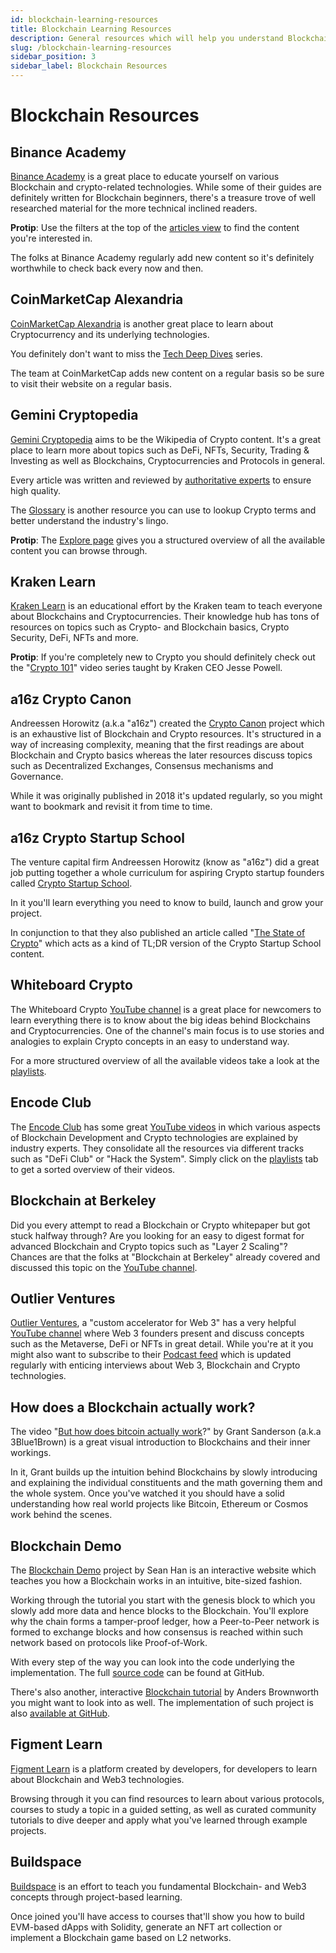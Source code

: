 ```yaml
---
id: blockchain-learning-resources
title: Blockchain Learning Resources
description: General resources which will help you understand Blockchain- and Distributed Ledger Technologies.
slug: /blockchain-learning-resources
sidebar_position: 3
sidebar_label: Blockchain Resources
---
```


# Blockchain Resources

## Binance Academy

[Binance Academy](https://academy.binance.com) is a great place to educate yourself on various Blockchain and crypto-related technologies. While some of their guides are definitely written for Blockchain beginners, there's a treasure trove of well researched material for the more technical inclined readers.

**Protip**: Use the filters at the top of the [articles view](https://academy.binance.com/en/articles) to find the content you're interested in.

The folks at Binance Academy regularly add new content so it's definitely worthwhile to check back every now and then.

## CoinMarketCap Alexandria

[CoinMarketCap Alexandria](https://coinmarketcap.com/alexandria/) is another great place to learn about Cryptocurrency and its underlying technologies.

You definitely don't want to miss the [Tech Deep Dives](https://coinmarketcap.com/alexandria/categories/tech-deep-dives) series.

The team at CoinMarketCap adds new content on a regular basis so be sure to visit their website on a regular basis.

## Gemini Cryptopedia

[Gemini Cryptopedia](https://www.gemini.com/cryptopedia) aims to be the Wikipedia of Crypto content. It's a great place to learn more about topics such as DeFi, NFTs, Security, Trading & Investing as well as Blockchains, Cryptocurrencies and Protocols in general.

Every article was written and reviewed by [authoritative experts](https://www.gemini.com/cryptopedia/authors) to ensure high quality.

The [Glossary](https://www.gemini.com/cryptopedia/glossary) is another resource you can use to lookup Crypto terms and better understand the industry's lingo.

**Protip**: The [Explore page](https://www.gemini.com/cryptopedia/explore) gives you a structured overview of all the available content you can browse through.

## Kraken Learn

[Kraken Learn](https://www.kraken.com/learn) is an educational effort by the Kraken team to teach everyone about Blockchains and Cryptocurrencies. Their knowledge hub has tons of resources on topics such as Crypto- and Blockchain basics, Crypto Security, DeFi, NFTs and more.

**Protip**: If you're completely new to Crypto you should definitely check out the "[Crypto 101](https://www.kraken.com/learn/videos/crypto-101)" video series taught by Kraken CEO Jesse Powell.

## a16z Crypto Canon

Andreessen Horowitz \(a.k.a "a16z"\) created the [Crypto Canon](https://a16z.com/2018/02/10/crypto-readings-resources/) project which is an exhaustive list of Blockchain and Crypto resources. It's structured in a way of increasing complexity, meaning that the first readings are about Blockchain and Crypto basics whereas the later resources discuss topics such as Decentralized Exchanges, Consensus mechanisms and Governance.

While it was originally published in 2018 it's updated regularly, so you might want to bookmark and revisit it from time to time.

## a16z Crypto Startup School

The venture capital firm Andreessen Horowitz \(know as "a16z"\) did a great job putting together a whole curriculum for aspiring Crypto startup founders called [Crypto Startup School](https://a16z.com/crypto-startup-school/).

In it you'll learn everything you need to know to build, launch and grow your project.

In conjunction to that they also published an article called "[The State of Crypto](https://a16z.com/2020/12/28/crypto-users-guide/)" which acts as a kind of TL;DR version of the Crypto Startup School content.

## Whiteboard Crypto

The Whiteboard Crypto [YouTube channel](https://www.youtube.com/c/WhiteboardCrypto) is a great place for newcomers to learn everything there is to know about the big ideas behind Blockchains and Cryptocurrencies. One of the channel's main focus is to use stories and analogies to explain Crypto concepts in an easy to understand way.

For a more structured overview of all the available videos take a look at the [playlists](https://www.youtube.com/c/WhiteboardCrypto/playlists).

## Encode Club

The [Encode Club](https://www.encode.club) has some great [YouTube videos](https://www.youtube.com/channel/UC8MwfizU_2GYh_LugWJom6A) in which various aspects of Blockchain Development and Crypto technologies are explained by industry experts. They consolidate all the resources via different tracks such as "DeFi Club" or "Hack the System". Simply click on the [playlists](https://www.youtube.com/channel/UC8MwfizU_2GYh_LugWJom6A/playlists) tab to get a sorted overview of their videos.

## Blockchain at Berkeley

Did you every attempt to read a Blockchain or Crypto whitepaper but got stuck halfway through? Are you looking for an easy to digest format for advanced Blockchain and Crypto topics such as "Layer 2 Scaling"? Chances are that the folks at "Blockchain at Berkeley" already covered and discussed this topic on the [YouTube channel](https://www.youtube.com/c/BlockchainatBerkeley).

## Outlier Ventures

[Outlier Ventures](https://outlierventures.io), a "custom accelerator for Web 3" has a very helpful [YouTube channel](https://www.youtube.com/c/OutlierVentures) where Web 3 founders present and discuss concepts such as the Metaverse, DeFi or NFTs in great detail. While you're at it you might also want to subscribe to their [Podcast feed](https://podcasts.apple.com/gb/podcast/founders-of-web-3/id1511782129) which is updated regularly with enticing interviews about Web 3, Blockchain and Crypto technologies.

## How does a Blockchain actually work?

The video "[But how does bitcoin actually work](https://www.youtube.com/watch?v=bBC-nXj3Ng4)?" by Grant Sanderson \(a.k.a 3Blue1Brown\) is a great visual introduction to Blockchains and their inner workings.

In it, Grant builds up the intuition behind Blockchains by slowly introducing and explaining the individual constituents and the math governing them and the whole system. Once you've watched it you should have a solid understanding how real world projects like Bitcoin, Ethereum or Cosmos work behind the scenes.

## Blockchain Demo

The [Blockchain Demo](https://blockchaindemo.io/) project by Sean Han is an interactive website which teaches you how a Blockchain works in an intuitive, bite-sized fashion.

Working through the tutorial you start with the genesis block to which you slowly add more data and hence blocks to the Blockchain. You'll explore why the chain forms a tamper-proof ledger, how a Peer-to-Peer network is formed to exchange blocks and how consensus is reached within such network based on protocols like Proof-of-Work.

With every step of the way you can look into the code underlying the implementation. The full [source code](https://github.com/seanjameshan/blockchain) can be found at GitHub.

There's also another, interactive [Blockchain tutorial](https://andersbrownworth.com/blockchain/) by Anders Brownworth you might want to look into as well. The implementation of such project is also [available at GitHub](https://github.com/anders94/blockchain-demo).

## Figment Learn

[Figment Learn](https://learn.figment.io/) is a platform created by developers, for developers to learn about Blockchain and Web3 technologies.

Browsing through it you can find resources to learn about various protocols, courses to study a topic in a guided setting, as well as curated community tutorials to dive deeper and apply what you've learned through example projects.

## Buildspace

[Buildspace](https://buildspace.so) is an effort to teach you fundamental Blockchain- and Web3 concepts through project-based learning.

Once joined you'll have access to courses that'll show you how to build EVM-based dApps with Solidity, generate an NFT art collection or implement a Blockchain game based on L2 networks.

